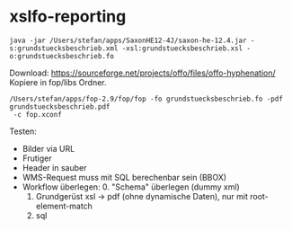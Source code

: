 # xslfo-reporting

```
java -jar /Users/stefan/apps/SaxonHE12-4J/saxon-he-12.4.jar -s:grundstuecksbeschrieb.xml -xsl:grundstuecksbeschrieb.xsl -o:grundstuecksbeschrieb.fo
```

Download: https://sourceforge.net/projects/offo/files/offo-hyphenation/ 
Kopiere in fop/libs Ordner.

```
/Users/stefan/apps/fop-2.9/fop/fop -fo grundstuecksbeschrieb.fo -pdf grundstuecksbeschrieb.pdf
 -c fop.xconf
```


Testen:

- Bilder via URL
- Frutiger
- Header in sauber
- WMS-Request muss mit SQL berechenbar sein (BBOX)
- Workflow überlegen:
  0. "Schema" überlegen (dummy xml)
  1. Grundgerüst xsl -> pdf (ohne dynamische Daten), nur mit root-element-match
  2. sql